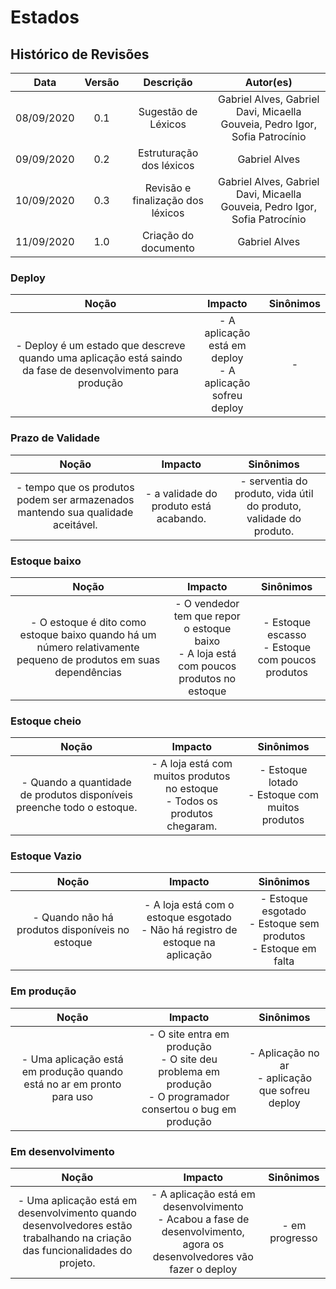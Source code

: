 # Estados

## Histórico de Revisões

|    Data    | Versão |         Descrição         |           Autor(es)            |
| :--------: | :----: | :-----------------------: | :----------------------------: |
|  08/09/2020 |  0.1   |  Sugestão de Léxicos  | Gabriel Alves, Gabriel Davi, Micaella Gouveia, Pedro Igor, Sofia Patrocínio |
| 09/09/2020 |  0.2   |  Estruturação dos léxicos  | Gabriel Alves | 
| 10/09/2020 |  0.3   |  Revisão e finalização dos léxicos | Gabriel Alves, Gabriel Davi, Micaella Gouveia, Pedro Igor, Sofia Patrocínio |
| 11/09/2020 |  1.0   |  Criação do documento | Gabriel Alves |

### Deploy
|   Noção   |   Impacto   |   Sinônimos    |
|  :-----:  |  :-------:  |  :---------:   |
|- Deploy é um estado que descreve quando uma aplicação está saindo da fase de desenvolvimento para produção|- A aplicação está em deploy <br> - A aplicação sofreu deploy|-|

### Prazo de Validade
|   Noção   |   Impacto   |   Sinônimos    |
|  :-----:  |  :-------:  |  :---------:   |
|- tempo que os produtos podem ser armazenados mantendo sua qualidade aceitável.|- a validade do produto está acabando.|- serventia do produto, vida útil do produto, validade do produto.|

### Estoque baixo
|   Noção   |   Impacto   |   Sinônimos    |
|  :-----:  |  :-------:  |  :---------:   |
|- O estoque é dito como estoque baixo quando há um número relativamente pequeno de produtos em suas dependências|- O vendedor tem que repor o estoque baixo <br> - A loja está com poucos produtos no estoque|- Estoque escasso <br> - Estoque com poucos produtos|

### Estoque cheio
|   Noção   |   Impacto   |   Sinônimos    |
|  :-----:  |  :-------:  |  :---------:   |
|- Quando a quantidade de produtos disponíveis preenche todo o estoque.|- A loja está com muitos produtos no estoque <br>- Todos os produtos chegaram.|- Estoque lotado <br>- Estoque com muitos produtos|

### Estoque Vazio
|   Noção   |   Impacto   |   Sinônimos    |
|  :-----:  |  :-------:  |  :---------:   |
|- Quando não há produtos disponíveis no estoque|- A loja está com o estoque esgotado <br>- Não há registro de estoque na aplicação|- Estoque esgotado <br>- Estoque sem produtos <br>- Estoque em falta|

### Em produção
|   Noção   |   Impacto   |   Sinônimos    |
|  :-----:  |  :-------:  |  :---------:   |
|- Uma aplicação está em produção quando está no ar em pronto para uso |- O site entra em produção <br>- O site deu problema em produção <br>- O programador consertou o bug em produção|- Aplicação no ar <br>- aplicação que sofreu deploy|

### Em desenvolvimento
|   Noção   |   Impacto   |   Sinônimos    |
|  :-----:  |  :-------:  |  :---------:   |
|- Uma aplicação está em desenvolvimento quando desenvolvedores estão trabalhando na criação das funcionalidades do projeto.|- A aplicação está em desenvolvimento <br>- Acabou a fase de desenvolvimento, agora os desenvolvedores vão fazer o deploy|- em progresso|